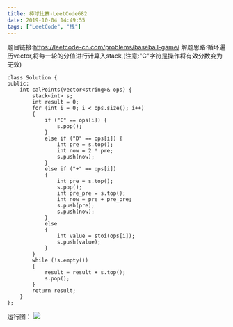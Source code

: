```yaml
---
title: 棒球比赛-LeetCode682
date: 2019-10-04 14:49:55
tags: ["LeetCode", "栈"]
---
```

题目链接:https://leetcode-cn.com/problems/baseball-game/
解题思路:循环遍历vector,将每一轮的分值进行计算入stack,(注意:"C"字符是操作将有效分数变为无效)
<!--more-->
```
class Solution {
public:
    int calPoints(vector<string>& ops) {
    	stack<int> s;
		int result = 0;
		for (int i = 0; i < ops.size(); i++)
		{
			if ("C" == ops[i]) {
				s.pop();
			}
			else if ("D" == ops[i]) {
				int pre = s.top();
				int now = 2 * pre;
				s.push(now);
			}
			else if ("+" == ops[i])
			{
				int pre = s.top();
				s.pop();
				int pre_pre = s.top();
				int now = pre + pre_pre;
				s.push(pre);
				s.push(now);
			}
			else
			{
				int value = stoi(ops[i]);
				s.push(value);
			}
		}
		while (!s.empty())
		{
			result = result + s.top();
			s.pop();
		}
		return result;    
    }
};
```
运行图：
![](run.png)